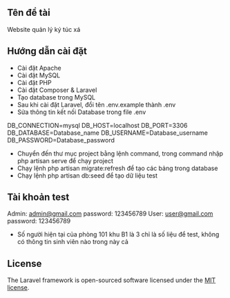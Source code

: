 ## Tên đề tài

Website quản lý ký túc xá

## Hướng dẫn cài đặt

- Cài đặt Apache
- Cài đặt MySQL
- Cài đặt PHP
- Cài đặt Composer & Laravel
- Tạo database trong MySQL
- Sau khi cài đặt Laravel, đổi tên .env.example thành .env
- Sửa thông tin kết nối Database trong file .env

DB_CONNECTION=mysql
DB_HOST=localhost
DB_PORT=3306
DB_DATABASE=Database_name
DB_USERNAME=Database_username
DB_PASSWORD=Database_password

- Chuyển đến thư mục project bằng lệnh command, trong command nhập php artisan serve để chạy project
- Chạy lệnh php artisan migrate:refresh  để tạo các bảng trong database
- Chạy lệnh php artisan db:seed  để tạo dữ liệu test

## Tài khoản test

Admin: admin@gmail.com   password: 123456789
User: user@gmail.com     password: 123456789

- Số người hiện tại của phòng 101 khu B1 là 3 chỉ là số liệu để test, không có thông tin sinh viên nào trong này cả

## License

The Laravel framework is open-sourced software licensed under the [MIT license](https://opensource.org/licenses/MIT).
